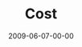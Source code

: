 ---
layout: message
category: message
series: "Roadmap For A Revolution"
title: "Cost"
date: 2009-06-07-00-00
message_id: 566
audio: "http://s3.amazonaws.com/crossroadsaudiomessages/Roadmap4.mp3"
audio-duration: "36:51"
notes-description: ""
notes: "http://s3.amazonaws.com/crossroads-media/media/legacy/documents/SN_06_06-07_09.pdf"
notes-title: "Cost (Study Notes)"
program: "http://s3.amazonaws.com/crossroads-media/media/legacy/documents/0606_07Program.pdf"
description: "Brian Tome discusses the story of Stephen from the book of Acts and how every revolution involves cost."
video: "https://s3.amazonaws.com/crossroadsvideomessages/Roadmap4.mp4"
video-duration: "36:51"
video-image: "http://s3.amazonaws.com/crossroads-media/images/legacy/content/Roadmap4-still.jpg"
explicit: "N"
---